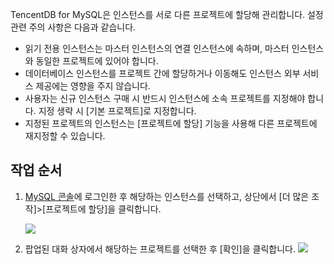 TencentDB for MySQL은 인스턴스를 서로 다른 프로젝트에 할당해 관리합니다. 설정 관련 주의 사항은 다음과 같습니다.
- 읽기 전용 인스턴스는 마스터 인스턴스의 연결 인스턴스에 속하며, 마스터 인스턴스와 동일한 프로젝트에 있어야 합니다.
- 데이터베이스 인스턴스를 프로젝트 간에 할당하거나 이동해도 인스턴스 외부 서비스 제공에는 영향을 주지 않습니다.
- 사용자는 신규 인스턴스 구매 시 반드시 인스턴스에 소속 프로젝트를 지정해야 합니다. 지정 생략 시 [기본 프로젝트]로 지정합니다.
- 지정된 프로젝트의 인스턴스는 [프로젝트에 할당] 기능을 사용해 다른 프로젝트에 재지정할 수 있습니다.

## 작업 순서
1. [MySQL 콘솔](https://console.cloud.tencent.com/cdb/)에 로그인한 후 해당하는 인스턴스를 선택하고, 상단에서 [더 많은 조작]>[프로젝트에 할당]을 클릭합니다.

   ![](https://main.qcloudimg.com/raw/d1fe0ad3b002172fbb6418cc8ba830d5.png)

2. 팝업된 대화 상자에서 해당하는 프로젝트를 선택한 후 [확인]을 클릭합니다.
  ![](https://main.qcloudimg.com/raw/f547428bb9ae2fc0d2d8105cff950b85.png)
